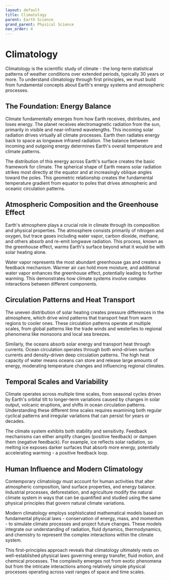 ```yaml
---
layout: default
title: Climatology
parent: Earth Science
grand_parent: Physical Science
nav_order: 4
---
```


# Climatology

Climatology is the scientific study of climate - the long-term statistical patterns of weather conditions over extended periods, typically 30 years or more. To understand climatology through first principles, we must build from fundamental concepts about Earth's energy systems and atmospheric processes.

## The Foundation: Energy Balance

Climate fundamentally emerges from how Earth receives, distributes, and loses energy. The planet receives electromagnetic radiation from the sun, primarily in visible and near-infrared wavelengths. This incoming solar radiation drives virtually all climate processes. Earth then radiates energy back to space as longwave infrared radiation. The balance between incoming and outgoing energy determines Earth's overall temperature and climate patterns.

The distribution of this energy across Earth's surface creates the basic framework for climate. The spherical shape of Earth means solar radiation strikes most directly at the equator and at increasingly oblique angles toward the poles. This geometric relationship creates the fundamental temperature gradient from equator to poles that drives atmospheric and oceanic circulation patterns.

## Atmospheric Composition and the Greenhouse Effect

Earth's atmosphere plays a crucial role in climate through its composition and physical properties. The atmosphere consists primarily of nitrogen and oxygen, but trace gases including water vapor, carbon dioxide, methane, and others absorb and re-emit longwave radiation. This process, known as the greenhouse effect, warms Earth's surface beyond what it would be with solar heating alone.

Water vapor represents the most abundant greenhouse gas and creates a feedback mechanism. Warmer air can hold more moisture, and additional water vapor enhances the greenhouse effect, potentially leading to further warming. This demonstrates how climate systems involve complex interactions between different components.

## Circulation Patterns and Heat Transport

The uneven distribution of solar heating creates pressure differences in the atmosphere, which drive wind patterns that transport heat from warm regions to cooler ones. These circulation patterns operate at multiple scales, from global patterns like the trade winds and westerlies to regional phenomena like monsoons and local sea breezes.

Similarly, the oceans absorb solar energy and transport heat through currents. Ocean circulation operates through both wind-driven surface currents and density-driven deep circulation patterns. The high heat capacity of water means oceans can store and release large amounts of energy, moderating temperature changes and influencing regional climates.

## Temporal Scales and Variability

Climate operates across multiple time scales, from seasonal cycles driven by Earth's orbital tilt to longer-term variations caused by changes in solar output, volcanic eruptions, and shifts in ocean circulation patterns. Understanding these different time scales requires examining both regular cyclical patterns and irregular variations that can persist for years or decades.

The climate system exhibits both stability and sensitivity. Feedback mechanisms can either amplify changes (positive feedback) or dampen them (negative feedback). For example, ice reflects solar radiation, so melting ice exposes darker surfaces that absorb more energy, potentially accelerating warming - a positive feedback loop.

## Human Influence and Modern Climatology

Contemporary climatology must account for human activities that alter atmospheric composition, land surface properties, and energy balance. Industrial processes, deforestation, and agriculture modify the natural climate system in ways that can be quantified and studied using the same physical principles that govern natural climate variations.

Modern climatology employs sophisticated mathematical models based on fundamental physical laws - conservation of energy, mass, and momentum - to simulate climate processes and project future changes. These models integrate our understanding of radiation, fluid dynamics, thermodynamics, and chemistry to represent the complex interactions within the climate system.

This first-principles approach reveals that climatology ultimately rests on well-established physical laws governing energy transfer, fluid motion, and chemical processes. The complexity emerges not from exotic phenomena but from the intricate interactions among relatively simple physical processes operating across vast ranges of space and time scales.
